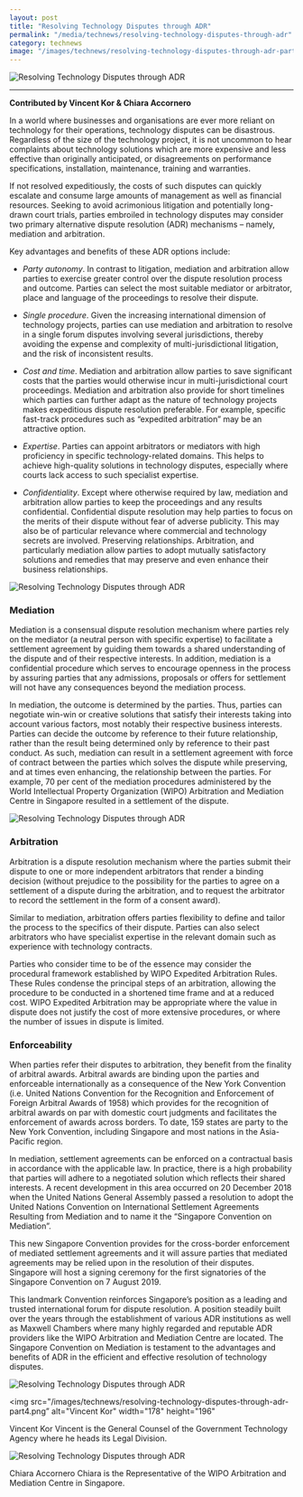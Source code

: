 ```yaml
---
layout: post
title: "Resolving Technology Disputes through ADR"
permalink: "/media/technews/resolving-technology-disputes-through-adr"
category: technews
image: "/images/technews/resolving-technology-disputes-through-adr-part1.png"
---
```


![Resolving Technology Disputes through ADR](/images/technews/resolving-technology-disputes-through-adr-part1.png)
      
---
**Contributed by Vincent Kor & Chiara Accornero**

In a world where businesses and organisations are ever more reliant on technology for their operations, technology disputes can be disastrous. Regardless of the size of the technology project, it is not uncommon to hear complaints about technology solutions which are more expensive and less effective than originally anticipated, or disagreements on performance specifications, installation, maintenance, training and warranties. 

If not resolved expeditiously, the costs of such disputes can quickly escalate and consume large amounts of management as well as financial resources. Seeking to avoid acrimonious litigation and potentially long-drawn court trials, parties embroiled in technology disputes may consider two primary alternative dispute resolution (ADR) mechanisms – namely, mediation and arbitration. 

Key advantages and benefits of these ADR options include: 

* *Party autonomy*.  In contrast to litigation, mediation and arbitration allow parties to exercise greater control over the dispute resolution process and outcome. Parties can select the most suitable mediator or arbitrator, place and language of the proceedings to resolve their dispute.

* *Single procedure*.  Given the increasing international dimension of technology projects, parties can use mediation and arbitration to resolve in a single forum disputes involving several jurisdictions, thereby avoiding the expense and complexity of multi-jurisdictional litigation, and the risk of inconsistent results.  

* *Cost and time*.  Mediation and arbitration allow parties to save significant costs that the parties would otherwise incur in multi-jurisdictional court proceedings. Mediation and arbitration also provide for short timelines which parties can further adapt as the nature of technology projects makes expeditious dispute resolution preferable. For example, specific fast-track procedures such as “expedited arbitration” may be an attractive option.

* *Expertise*.  Parties can appoint arbitrators or mediators with high proficiency in specific technology-related domains. This helps to achieve high-quality solutions in technology disputes, especially where courts lack access to such specialist expertise.

* *Confidentiality*.  Except where otherwise required by law, mediation and arbitration allow parties to keep the proceedings and any results confidential. Confidential dispute resolution may help parties to focus on the merits of their dispute without fear of adverse publicity. This may also be of particular relevance where commercial and technology secrets are involved.
Preserving relationships.  Arbitration, and particularly mediation allow parties to adopt mutually satisfactory solutions and remedies that may preserve and even enhance their business relationships.

![Resolving Technology Disputes through ADR](/images/technews/resolving-technology-disputes-through-adr-part2.png)

### **Mediation**

Mediation is a consensual dispute resolution mechanism where parties rely on the mediator (a neutral person with specific expertise) to facilitate a settlement agreement by guiding them towards a shared understanding of the dispute and of their respective interests. In addition, mediation is a confidential procedure which serves to encourage openness in the process by assuring parties that any admissions, proposals or offers for settlement will not have any consequences beyond the mediation process.  

In mediation, the outcome is determined by the parties. Thus, parties can negotiate win-win or creative solutions that satisfy their interests taking into account various factors, most notably their respective business interests. Parties can decide the outcome by reference to their future relationship, rather than the result being determined only by reference to their past conduct.  As such, mediation can result in a settlement agreement with force of contract between the parties which solves the dispute while preserving, and at times even enhancing, the relationship between the parties. For example, 70 per cent of the mediation procedures administered by the World Intellectual Property Organization (WIPO) Arbitration and Mediation Centre in Singapore resulted in a settlement of the dispute.

![Resolving Technology Disputes through ADR](/images/technews/resolving-technology-disputes-through-adr-part3.png)
 
### **Arbitration**

Arbitration is a dispute resolution mechanism where the parties submit their dispute to one or more independent arbitrators that render a binding decision (without prejudice to the possibility for the parties to agree on a settlement of a dispute during the arbitration, and to request the arbitrator to record the settlement in the form of a consent award).

Similar to mediation, arbitration offers parties flexibility to define and tailor the process to the specifics of their dispute. Parties can also select arbitrators who have specialist expertise in the relevant domain such as experience with technology contracts. 

Parties who consider time to be of the essence may consider the procedural framework established by WIPO Expedited Arbitration Rules. These Rules condense the principal steps of an arbitration, allowing the procedure to be conducted in a shortened time frame and at a reduced cost. WIPO Expedited Arbitration may be appropriate where the value in dispute does not justify the cost of more extensive procedures, or where the number of issues in dispute is limited. 

### **Enforceability**

When parties refer their disputes to arbitration, they benefit from the finality of arbitral awards. Arbitral awards are binding upon the parties and enforceable internationally as a consequence of the New York Convention (i.e. United Nations Convention for the Recognition and Enforcement of Foreign Arbitral Awards of 1958) which provides for the recognition of arbitral awards on par with domestic court judgments and facilitates the enforcement of awards across borders. To date, 159 states are party to the New York Convention, including Singapore and most nations in the Asia-Pacific region. 

In mediation, settlement agreements can be enforced on a contractual basis in accordance with the applicable law. In practice, there is a high probability that parties will adhere to a negotiated solution which reflects their shared interests. A recent development in this area occurred on 20 December 2018 when the United Nations General Assembly passed a resolution to adopt the United Nations Convention on International Settlement Agreements Resulting from Mediation and to name it the “Singapore Convention on Mediation”. 

This new Singapore Convention provides for the cross-border enforcement of mediated settlement agreements and it will assure parties that mediated agreements may be relied upon in the resolution of their disputes. Singapore will host a signing ceremony for the first signatories of the Singapore Convention on 7 August 2019. 

This landmark Convention reinforces Singapore’s position as a leading and trusted international forum for dispute resolution. A position steadily built over the years through the establishment of various ADR institutions as well as Maxwell Chambers where many highly regarded and reputable ADR providers like the WIPO Arbitration and Mediation Centre are located.  The Singapore Convention on Mediation is testament to the advantages and benefits of ADR in the efficient and effective resolution of technology disputes. 

![Resolving Technology Disputes through ADR](/images/technews/resolving-technology-disputes-through-adr-part4.png)

<img src="/images/technews/resolving-technology-disputes-through-adr-part4.png” alt="Vincent Kor" width="178" height="196"

Vincent Kor
Vincent is the General Counsel of the Government Technology Agency where he heads its Legal Division.

![Resolving Technology Disputes through ADR](/images/technews/resolving-technology-disputes-through-adr-part5.png)

Chiara Accornero
Chiara is the Representative of the WIPO Arbitration and Mediation Centre in Singapore.
